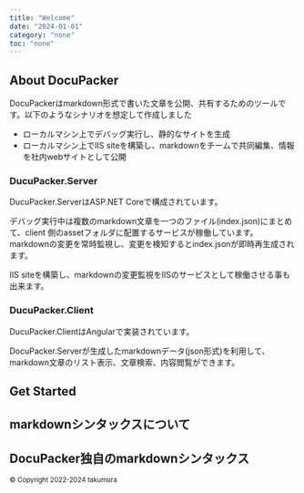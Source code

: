 ```yaml
---
title: "Welcome"
date: "2024-01-01"
category: "none"
toc: "none"
---
```


## About DocuPacker

DocuPackerはmarkdown形式で書いた文章を公開、共有するためのツールです。以下のようなシナリオを想定して作成しました

- ローカルマシン上でデバッグ実行し、静的なサイトを生成
- ローカルマシン上でIIS siteを構築し、markdownをチームで共同編集、情報を社内webサイトとして公開

### DucuPacker.Server

DucuPacker.ServerはASP.NET Coreで構成されています。

デバッグ実行中は複数のmarkdown文章を一つのファイル(index.json)にまとめて、client 側のassetフォルダに配置するサービスが稼働しています。markdownの変更を常時監視し、変更を検知するとindex.jsonが即時再生成されます。

IIS siteを構築し、markdownの変更監視をIISのサービスとして稼働させる事も出来ます。

### DucuPacker.Client

DucuPacker.ClientはAngularで実装されています。

DocuPacker.Serverが生成したmarkdownデータ(json形式)を利用して、markdown文章のリスト表示、文章検索、内容閲覧ができます。

## Get Started

<docup-alert type="warn" message="TODO" /></docup-alert>

## markdownシンタックスについて

<docup-alert type="warn" message="TODO" /></docup-alert>

## DocuPacker独自のmarkdownシンタックス

<docup-alert type="warn" message="TODO" /></docup-alert>

<small>&copy; Copyright 2022-2024 takumura</small>
